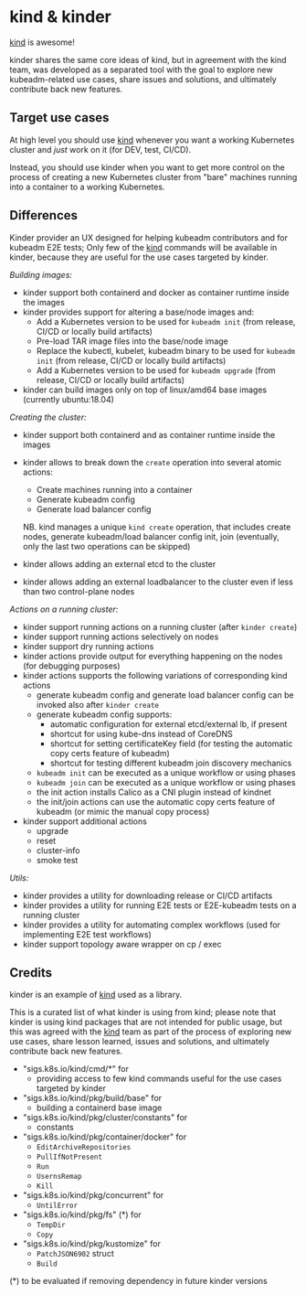 # kind & kinder

[kind](https://github.com/kubernetes-sigs/kind) is awesome!

kinder shares the same core ideas of kind, but in agreement with the kind team, was developed
as a separated tool with the goal to explore new kubeadm-related use cases, share issues and solutions, and
ultimately contribute back new features.

## Target use cases

At high level you should use [kind](https://github.com/kubernetes-sigs/kind) whenever you want
a working Kubernetes cluster and _just_ work on it (for DEV, test, CI/CD).

Instead, you should use kinder when you want to get more control on the process of creating a
new Kubernetes cluster from "bare" machines running into a container to a working Kubernetes.

## Differences

Kinder provider an UX designed for helping kubeadm contributors and for kubeadm E2E tests;
Only few of the [kind](https://github.com/kubernetes-sigs/kind) commands will be available in kinder,
because they are useful for the use cases targeted by kinder.

_Building images:_
- kinder support both containerd and docker as container runtime inside the images
- kinder provides support for altering a base/node images and:
     - Add a Kubernetes version to be used for `kubeadm init` (from release, CI/CD or locally build artifacts)
     - Pre-load  TAR image files into the base/node image
     - Replace the kubectl, kubelet, kubeadm binary to be used for `kubeadm init` (from release, CI/CD or locally
       build artifacts)
     - Add a Kubernetes version to be used for `kubeadm upgrade` (from release, CI/CD or locally build artifacts)
- kinder can build images only on top of linux/amd64 base images (currently ubuntu:18.04)

_Creating the cluster:_
- kinder support both containerd and as container runtime inside the images
- kinder allows to break down the `create` operation into several atomic actions:
    - Create machines running into a container
    - Generate kubeadm config
    - Generate load balancer config

  NB. kind manages a unique `kind create` operation, that includes create nodes, generate kubeadm/load balancer
  config init, join (eventually, only the last two operations can be skipped)
- kinder allows adding an external etcd to the cluster
- kinder allows adding an external loadbalancer to the cluster even if less than two control-plane nodes

_Actions on a running cluster:_
- kinder support running actions on a running cluster (after `kinder create`)
- kinder support running actions selectively on nodes
- kinder support dry running actions
- kinder actions provide output for everything happening on the nodes (for debugging purposes)
- kinder actions supports the following variations of corresponding kind actions
    - generate kubeadm config and generate load balancer config can be invoked also after `kinder create`
    - generate kubeadm config supports:
        - automatic configuration for external etcd/external lb, if present
        - shortcut for using kube-dns instead of CoreDNS
        - shortcut for setting certificateKey field (for testing the automatic copy certs feature of kubeadm)
        - shortcut for testing different kubeadm join discovery mechanics
    - `kubeadm init` can be executed as a unique workflow or using phases
    - `kubeadm join` can be executed as a unique workflow or using phases
    - the init action installs Calico as a CNI plugin instead of kindnet
    - the init/join actions can use  the automatic copy certs feature of kubeadm (or mimic the manual copy process)
- kinder support additional actions
    - upgrade
    - reset
    - cluster-info
    - smoke test

_Utils:_
- kinder provides a utility for downloading release or CI/CD artifacts
- kinder provides a utility for running E2E tests or E2E-kubeadm tests on a running cluster
- kinder provides a utility for automating complex workflows (used for implementing E2E test workflows)
- kinder support topology aware wrapper on cp / exec

## Credits

kinder is an example of [kind](https://github.com/kubernetes-sigs/kind) used as a library.

This is a curated list of what kinder is using from kind; please note that kinder is using
kind packages that are not intended for public usage, but this was agreed with the
[kind](https://github.com/kubernetes-sigs/kind) team as part of the process of exploring
new use cases, share lesson learned, issues and solutions, and ultimately contribute
back new features.

- "sigs.k8s.io/kind/cmd/*" for
    - providing access to few kind commands useful for the use cases targeted by kinder
- "sigs.k8s.io/kind/pkg/build/base" for
    - building a containerd base image
- "sigs.k8s.io/kind/pkg/cluster/constants" for
    - constants
- "sigs.k8s.io/kind/pkg/container/docker" for
    - `EditArchiveRepositories`
    - `PullIfNotPresent`
    - `Run`
    - `UsernsRemap`
    - `Kill`
- "sigs.k8s.io/kind/pkg/concurrent" for
    - `UntilError`
- "sigs.k8s.io/kind/pkg/fs" (*) for
    - `TempDir`
    - `Copy`
- "sigs.k8s.io/kind/pkg/kustomize" for
    - `PatchJSON6902` struct
    - `Build`

(*) to be evaluated if removing dependency in future kinder versions
